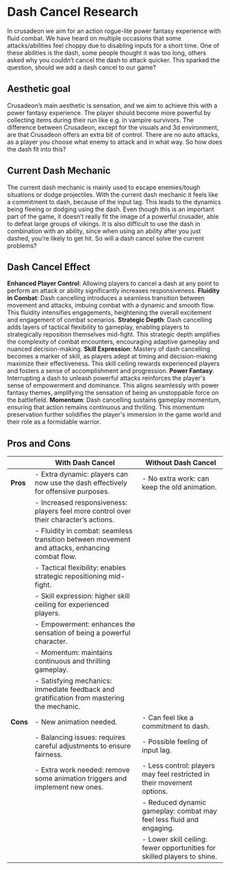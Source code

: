 # Dash Cancel Research
In crusadeon we aim for an action rogue-lite power fantasy experience with fluid combat. We have heard on multiple occasions that some attacks/abilities feel choppy due to disabling inputs for a short time. One of these abilities is the dash, some people thought it was too long, others asked why you couldn’t cancel the dash to attack quicker. This sparked the question, should we add a dash cancel to our game?

## Aesthetic goal
Crusadeon’s main aesthetic is sensation, and we aim to achieve this with a power fantasy experience. The player should become more powerful by collecting items during their run like e.g. in vampire survivors. The difference between Crusadeon, except for the visuals and 3d environment, are that Crusadeon offers an extra bit of control. There are no auto attacks, as a player you choose what enemy to attack and in what way. So how does the dash fit into this?

## Current Dash Mechanic
The current dash mechanic is mainly used to escape enemies/tough situations or dodge projectiles. With the current dash mechanic it feels like a commitment to dash, because of the input lag. This leads to the dynamics being fleeing or dodging using the dash. Even though this is an important part of the game, it doesn’t really fit the image of a powerful crusader, able to defeat large groups of vikings. It is also difficult to use the dash in combination with an ability, since when using an ability after you just dashed, you’re likely to get hit. So will a dash cancel solve the current problems?

## Dash Cancel Effect
**Enhanced Player Control**: Allowing players to cancel a dash at any point to perform an attack or ability significantly increases responsiveness. 
**Fluidity in Combat**: Dash cancelling introduces a seamless transition between movement and attacks, imbuing combat with a dynamic and smooth flow. This fluidity intensifies engagements, heightening the overall excitement and engagement of combat scenarios.
**Strategic Depth**: Dash cancelling adds layers of tactical flexibility to gameplay, enabling players to strategically reposition themselves mid-fight. This strategic depth amplifies the complexity of combat encounters, encouraging adaptive gameplay and nuanced decision-making.
**Skill Expression**: Mastery of dash cancelling becomes a marker of skill, as players adept at timing and decision-making maximize their effectiveness. This skill ceiling rewards experienced players and fosters a sense of accomplishment and progression.
**Power Fantasy**: Interrupting a dash to unleash powerful attacks reinforces the player's sense of empowerment and dominance. This aligns seamlessly with power fantasy themes, amplifying the sensation of being an unstoppable force on the battlefield.
**Momentum**: Dash cancelling sustains gameplay momentum, ensuring that action remains continuous and thrilling. This momentum preservation further solidifies the player's immersion in the game world and their role as a formidable warrior.

## Pros and Cons
|                	| **With Dash Cancel**                                                                                       	| **Without Dash Cancel**                                             	  |
|-----------------|-------------------------------------------------------------------------------------------------------------|-------------------------------------------------------------------------|
| **Pros**       	| - Extra dynamic: players can now use the dash effectively for offensive purposes.                          	| - No extra work: can keep the old animation.                       	    |
|                	| - Increased responsiveness: players feel more control over their character’s actions.                     	|                                                                     	  |
|                	| - Fluidity in combat: seamless transition between movement and attacks, enhancing combat flow.             	|                                                                     	  |
|                	| - Tactical flexibility: enables strategic repositioning mid-fight.                                         	|                                                                     	  |
|                	| - Skill expression: higher skill ceiling for experienced players.                                          	|                                                                     	  |
|                	| - Empowerment: enhances the sensation of being a powerful character.                                       	|                                                                     	  |
|                	| - Momentum: maintains continuous and thrilling gameplay.                                                   	|                                                                     	  |
|                	| - Satisfying mechanics: immediate feedback and gratification from mastering the mechanic.                  	|                                                                     	  |
| **Cons**       	| - New animation needed.                                                                                    	| - Can feel like a commitment to dash.                               	  |
|                	| - Balancing issues: requires careful adjustments to ensure fairness.                                       	| - Possible feeling of input lag.                                    	  |
|                	| - Extra work needed: remove some animation triggers and implement new ones.                                	| - Less control: players may feel restricted in their movement options.  |
|                	|                                                                                                            	| - Reduced dynamic gameplay: combat may feel less fluid and engaging.	  |
|                	|                                                                                                            	| - Lower skill ceiling: fewer opportunities for skilled players to shine.|







